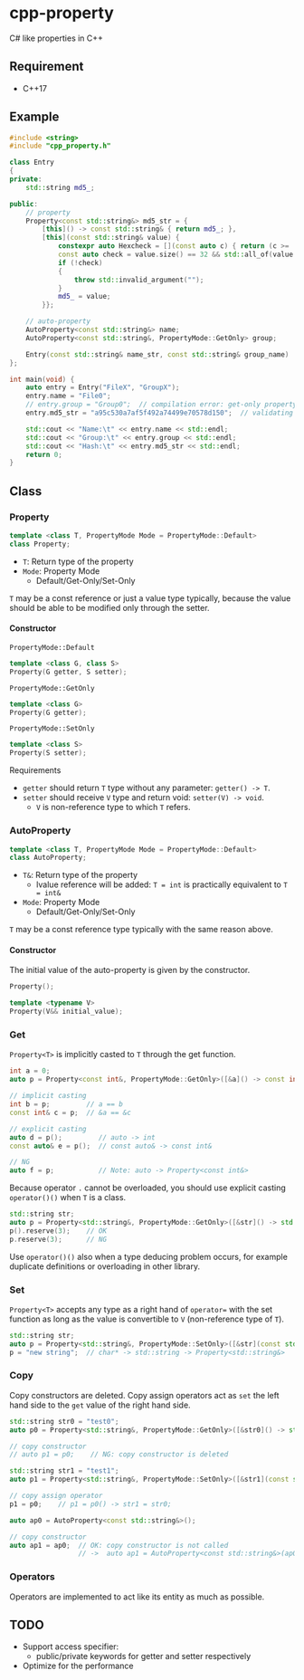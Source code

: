 # cpp-property

C# like properties in C++

## Requirement

*   C++17

## Example

```cpp
#include <string>
#include "cpp_property.h"

class Entry
{
private:
    std::string md5_;

public:
    // property
    Property<const std::string&> md5_str = {
        [this]() -> const std::string& { return md5_; },
        [this](const std::string& value) {
            constexpr auto Hexcheck = [](const auto c) { return (c >= '0' && c <= '9') || (c >= 'a' && c <= 'f'); };
            const auto check = value.size() == 32 && std::all_of(value.begin(), value.end(), Hexcheck);
            if (!check)
            {
                throw std::invalid_argument("");
            }
            md5_ = value;
        }};

    // auto-property
    AutoProperty<const std::string&> name;
    AutoProperty<const std::string&, PropertyMode::GetOnly> group;

    Entry(const std::string& name_str, const std::string& group_name) : name(name_str), group(group_name) {}
};

int main(void) {
    auto entry = Entry("FileX", "GroupX");
    entry.name = "File0";
    // entry.group = "Group0";  // compilation error: get-only property
    entry.md5_str = "a95c530a7af5f492a74499e70578d150";  // validating 32 hexadecimal digits

    std::cout << "Name:\t" << entry.name << std::endl;
    std::cout << "Group:\t" << entry.group << std::endl;
    std::cout << "Hash:\t" << entry.md5_str << std::endl;
    return 0;
}
```

## Class

### Property

```cpp
template <class T, PropertyMode Mode = PropertyMode::Default>
class Property;
```

*   `T`: Return type of the property
*   `Mode`: Property Mode
    *   Default/Get-Only/Set-Only

`T` may be a const reference or just a value type typically, because the value should be able to be modified only through the setter.

#### Constructor

`PropertyMode::Default`

```cpp
template <class G, class S>
Property(G getter, S setter);
```

`PropertyMode::GetOnly`

```cpp
template <class G>
Property(G getter);
```

`PropertyMode::SetOnly`

```cpp
template <class S>
Property(S setter);
```

Requirements

*   `getter` should return `T` type without any parameter: `getter() -> T`.
*   `setter` should receive `V` type and return void: `setter(V) -> void`.
    *   `V` is non-reference type to which `T` refers.

### AutoProperty

```cpp
template <class T, PropertyMode Mode = PropertyMode::Default>
class AutoProperty;
```

*   `T&`: Return type of the property
    *   lvalue reference will be added: `T = int` is practically equivalent to `T = int&`
*   `Mode`: Property Mode
    *   Default/Get-Only/Set-Only

`T` may be a const reference type typically with the same reason above.

#### Constructor

The initial value of the auto-property is given by the constructor. 

```cpp
Property();
```

```cpp
template <typename V>
Property(V&& initial_value);
```

### Get

`Property<T>` is implicitly casted to `T` through the get function.

```cpp
int a = 0;
auto p = Property<const int&, PropertyMode::GetOnly>([&a]() -> const int& { return a; });

// implicit casting
int b = p;         // a == b
const int& c = p;  // &a == &c

// explicit casting
auto d = p();         // auto -> int
const auto& e = p();  // const auto& -> const int&

// NG
auto f = p;           // Note: auto -> Property<const int&>
```

Because operator `.` cannot be overloaded, you should use explicit casting `operator()()` when `T` is a class.

```cpp
std::string str;
auto p = Property<std::string&, PropertyMode::GetOnly>([&str]() -> std::string& { return str; });
p().reserve(3);    // OK
p.reserve(3);      // NG
```

Use `operator()()` also when a type deducing problem occurs, for example duplicate definitions or overloading in other library.

### Set

`Property<T>` accepts any type as a right hand of `operator=` with the set function as long as the value is convertible to `V` (non-reference type of `T`).

```cpp
std::string str;
auto p = Property<std::string&, PropertyMode::SetOnly>([&str](const std::string& v) { str = v; });
p = "new string";  // char* -> std::string -> Property<std::string&>
```

### Copy

Copy constructors are deleted. Copy assign operators act as `set` the left hand side to the  `get` value of the right hand side.

```cpp
std::string str0 = "test0";
auto p0 = Property<std::string&, PropertyMode::GetOnly>([&str0]() -> std::string& { return str0; });

// copy constructor
// auto p1 = p0;    // NG: copy constructor is deleted

std::string str1 = "test1";
auto p1 = Property<std::string&, PropertyMode::SetOnly>([&str1](const std::string& v) { str1 = v; });

// copy assign operator
p1 = p0;    // p1 = p0() -> str1 = str0;

auto ap0 = AutoProperty<const std::string&>();

// copy constructor
auto ap1 = ap0;  // OK: copy constructor is not called
                 // ->  auto ap1 = AutoProperty<const std::string&>(ap0())
```

### Operators

Operators are implemented to act like its entity as much as possible.

## TODO

*   Support access specifier:
    *   public/private keywords for getter and setter respectively
*   Optimize for the performance
